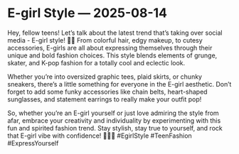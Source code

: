 # E-girl Style — 2025-08-14

Hey, fellow teens! Let’s talk about the latest trend that’s taking over social media - E-girl style! 🖤💜 From colorful hair, edgy makeup, to cutesy accessories, E-girls are all about expressing themselves through their unique and bold fashion choices. This style blends elements of grunge, skater, and K-pop fashion for a totally cool and eclectic look.

Whether you’re into oversized graphic tees, plaid skirts, or chunky sneakers, there’s a little something for everyone in the E-girl aesthetic. Don’t forget to add some funky accessories like chain belts, heart-shaped sunglasses, and statement earrings to really make your outfit pop!

So, whether you’re an E-girl yourself or just love admiring the style from afar, embrace your creativity and individuality by experimenting with this fun and spirited fashion trend. Stay stylish, stay true to yourself, and rock that E-girl vibe with confidence! 💅🏼🌟 #EgirlStyle #TeenFashion #ExpressYourself